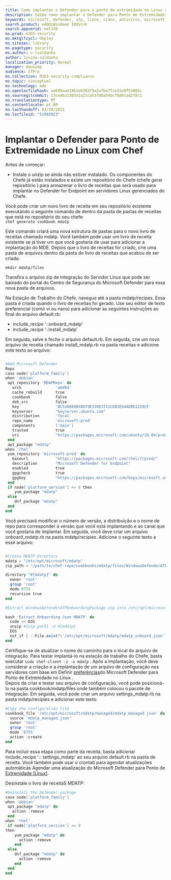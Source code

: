```yaml
---
title: Como implantar o Defender para o ponto de extremidade no Linux com o Chefe
description: Saiba como implantar o Defender para Ponto de Extremidade no Linux com o Chefe
keywords: microsoft, defender, atp, linux, scans, antivírus, microsoft defender for endpoint (linux)
search.product: eADQiWindows 10XVcnh
search.appverid: met150
ms.prod: m365-security
ms.mktglfcycl: deploy
ms.sitesec: library
ms.pagetype: security
ms.author: v-lsaldanha
author: lovina-saldanha
localization_priority: Normal
manager: dansimp
audience: ITPro
ms.collection: M365-security-compliance
ms.topic: conceptual
ms.technology: mde
ms.openlocfilehash: aa699aae24b1e6383f5a2afbe7fce31e0f53805c
ms.sourcegitcommit: 13ce4b31303a1a21ca53700a54bcf8d91ad2f8c1
ms.translationtype: MT
ms.contentlocale: pt-BR
ms.lasthandoff: 04/20/2021
ms.locfileid: "51903923"
---
```

# <a name="deploy-defender-for-endpoint-on-linux-with-chef"></a>Implantar o Defender para Ponto de Extremidade no Linux com Chef

Antes de começar:

- Instale o unzip se ainda não estiver instalado. Os componentes do Chefe já estão instalados e existe um repositório do Chefe (chefe gerar repositório ) para armazenar o livro de receitas que será usado para implantar no Defender for Endpoint em servidores Linux gerenciados <reponame> do Chefe.

Você pode criar um novo livro de receita em seu repositório existente executando o seguinte comando de dentro da pasta de pastas de receitas que está no repositório do seu chefe:</br>
`chef generate cookbook mdatp`

Este comando criará uma nova estrutura de pastas para o novo livro de receitas chamado mdatp.  Você também pode usar um livro de receita existente se já tiver um que você gostaria de usar para adicionar a implantação do MDE.
Depois que o livro de receitas for criado, crie uma pasta de arquivos dentro da pasta do livro de receitas que acabou de ser criada:

`mkdir mdatp/files`

Transfira o arquivo zip de Integração do Servidor Linux que pode ser baixado do portal do Centro de Segurança do Microsoft Defender para essa nova pasta de arquivos.

Na Estação de Trabalho do Chefe, navegue até a pasta mdatp/recipes. Essa pasta é criada quando o livro de receitas foi gerado. Use seu editor de texto preferencial (como vi ou nano) para adicionar as seguintes instruções ao final do arquivo default.rb:
-   include_recipe '::onboard_mdatp'
- include_recipe '::install_mdatp'

Em seguida, salve e feche o arquivo default.rb.
Em seguida, crie um novo arquivo de receita chamado install_mdatp.rb na pasta receitas e adicione este texto ao arquivo:

```powershell

#Add Microsoft Defender   
Repo  
case node['platform_family']
when 'debian'
 apt_repository 'MDAPRepo' do
   arch               'amd64'
   cache_rebuild      true
   cookbook           false
   deb_src            false
   key                'BC528686B50D79E339D3721CEB3E94ADBE1229CF'
   keyserver          "keyserver.ubuntu.com"
   distribution       'focal'
   repo_name          'microsoft-prod'
   components         ['main']
   trusted            true
   uri                "https://packages.microsoft.com/ubuntu/20.04/prod"
 end
 apt_package "mdatp"
when 'rhel'
 yum_repository 'microsoft-prod' do
   baseurl            "https://packages.microsoft.com/rhel/7/prod/"
   description        "Microsoft Defender for Endpoint"
   enabled            true
   gpgcheck           true
   gpgkey             "https://packages.microsoft.com/keys/microsoft.asc"
 end
 if node['platform_version'] <= 8 then
    yum_package "mdatp"
 else
    dnf_package "mdatp"
 end
end
```

Você precisará modificar o número de versão, a distribuição e o nome de repo para corresponder à versão que você está implantando e ao canal que você gostaria de implantar.
Em seguida, você deve criar um arquivo onboard_mdatp.rb na pasta mdatp/recipies.  Adicione o seguinte texto a esse arquivo:

```powershell

#Create MDATP Directory
mdatp = "/etc/opt/microsoft/mdatp"
zip_path = "/path/to/chef-repo/cookbooks/mdatp/files/WindowsDefenderATPOnboardingPackage.zip"

directory "#{mdatp}" do
  owner 'root'
  group 'root'
  mode 0755
  recursive true
end

#Extract WindowsDefenderATPOnbaordingPackage.zip into /etc/opt/microsoft/mdatp

bash 'Extract Onbaording Json MDATP' do
  code <<-EOS
  unzip #{zip_path} -d #{mdatp}
  EOS
  not_if { ::File.exist?('/etc/opt/microsoft/mdatp/mdatp_onboard.json') }
end
```

Certifique-se de atualizar o nome do caminho para o local do arquivo de integração.
Para testar implantá-lo na estação de trabalho do Chefe, basta executar ``sudo chef-client -z -o mdatp`` .
Após a implantação, você deve considerar a criação e a implantação de um arquivo de configuração nos servidores com base em Definir  [preferências](/linux-preferences.md)do Microsoft Defender para Ponto de Extremidade no Linux .  
Depois de criar e testar seu arquivo de configuração, você pode posicioná-lo na pasta cookbook/mdatp/files onde também colocou o pacote de integração.  Em seguida, você pode criar um arquivo settings_mdatp.rb na pasta mdatp/recipies e adicionar este texto:

```powershell
#Copy the configuration file
cookbook_file '/etc/opt/microsoft/mdatp/managed/mdatp_managed.json' do
  source 'mdatp_managed.json'
  owner 'root'
  group 'root'
  mode '0755'
  action :create
end
```

Para incluir essa etapa como parte da receita, basta adicionar include_recipe ':: settings_mdatp' ao seu arquivo default.rb na pasta de receita.
Você também pode usar o crontab para agendar atualizações automáticas Agendar uma atualização do Microsoft Defender para Ponto de [Extremidade (Linux)](linux-update-MDE-Linux.md).

Desinstale o livro de receitaS MDATP:

```powershell
#Uninstall the Defender package
case node['platform_family']
when 'debian'
 apt_package "mdatp" do
   action :remove
 end
when 'rhel'
 if node['platform_version'] <= 8 
then
    yum_package "mdatp" do
      action :remove
    end
 else
    dnf_package "mdatp" do
      action :remove
    end
 end
end
```

